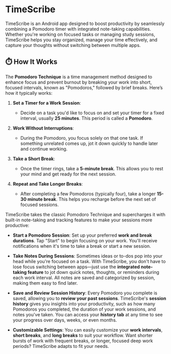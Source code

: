 # TimeScribe

TimeScribe is an Android app designed to boost productivity by seamlessly combining a Pomodoro timer with integrated note-taking capabilities. Whether you're working on focused tasks or managing study sessions, TimeScribe helps you stay organized, manage your time effectively, and capture your thoughts without switching between multiple apps.

## ⏱️ How It Works

The **Pomodoro Technique** is a time management method designed to enhance focus and prevent burnout by breaking your work into short, focused intervals, known as "Pomodoros," followed by brief breaks. Here’s how it typically works:

1. **Set a Timer for a Work Session**:
   - Decide on a task you'd like to focus on and set your timer for a fixed interval, usually **25 minutes**. This period is called a **Pomodoro**.

2. **Work Without Interruptions**:
   - During the Pomodoro, you focus solely on that one task. If something unrelated comes up, jot it down quickly to handle later and continue working.

3. **Take a Short Break**:
   - Once the timer rings, take a **5-minute break**. This allows you to rest your mind and get ready for the next session.

4. **Repeat and Take Longer Breaks**:
   - After completing a few Pomodoros (typically four), take a longer **15-30 minute break**. This helps you recharge before the next set of focused sessions.

TimeScribe takes the classic Pomodoro Technique and supercharges it with built-in note-taking and tracking features to make your sessions more productive:

- **Start a Pomodoro Session**: Set up your preferred **work and break durations**. Tap "Start" to begin focusing on your work. You'll receive notifications when it's time to take a break or start a new session.

- **Take Notes During Sessions**: Sometimes ideas or to-dos pop into your head while you're focused on a task. With TimeScribe, you don't have to lose focus switching between apps—just use the **integrated note-taking feature** to jot down quick notes, thoughts, or reminders during each work interval. All notes are saved and categorized by session, making them easy to find later.

- **Save and Review Session History**: Every Pomodoro you complete is saved, allowing you to **review your past sessions**. TimeScribe's **session history** gives you insights into your productivity, such as how many Pomodoros you completed, the duration of your work sessions, and notes you've taken. You can access your **history tab** at any time to see your progress over days, weeks, or even months.

- **Customizable Settings**: You can easily customize your **work intervals**, **short breaks**, and **long breaks** to suit your workflow. Want shorter bursts of work with frequent breaks, or longer, focused deep work periods? TimeScribe adapts to fit your needs.
